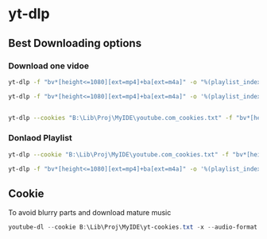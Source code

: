 # yt-dlp

## Best Downloading options


### Download one vidoe

```bash
yt-dlp -f "bv*[height<=1080][ext=mp4]+ba[ext=m4a]" -o "%(playlist_index)s - %(title)s [%(id)s].%(ext)s" --embed-thumbnail
```

```bash
yt-dlp -f "bv*[height<=1080][ext=mp4]+ba[ext=m4a]" -o '%(playlist_index)s - %(title)s [%(id)s].%(ext)s'  --embed-thumbnail  https://www.youtube.com/c/SebastianLague/playlists

```

```bash

yt-dlp --cookies "B:\Lib\Proj\MyIDE\youtube.com_cookies.txt" -f "bv*[height<=1080][ext=mp4]+ba[ext=m4a]" --embed-thumbnail 
```

### Donlaod Playlist
```bash
yt-dlp --cookie "B:\Lib\Proj\MyIDE\youtube.com_cookies.txt" -f "bv*[height<=1080][ext=mp4]+ba[ext=m4a]" -o '%(playlist)s/%(playlist_index)s - %(title)s.%(ext)s'  --embed-thumbnail  https://www.youtube.com/c/SebastianLague/playlists

```


```bash
yt-dlp -f "bv*[height<=1080][ext=mp4]+ba[ext=m4a]" -o '%(playlist_index)s - %(title)s.%(ext)s'  r_It_X7v-1E --embed-thumbnail  
```

## Cookie

To avoid blurry parts and download mature music

```powershell
youtube-dl --cookie B:\Lib\Proj\MyIDE\yt-cookies.txt -x --audio-format "mp3" https://www.youtube.com/watch?v=anEMXOyCCqc
```
